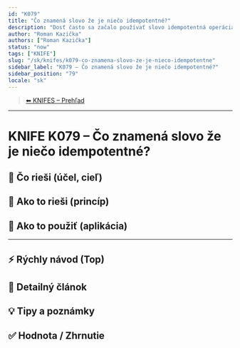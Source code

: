 ```yaml
---
id: "K079"
title: "Čo znamená slovo že je niečo idempotentné?"
description: "Dosť často sa začalo používať slovo idempotentná operácia. Ako to ale vzniklo? Prečo to vzniklo?"
author: "Roman Kazička"
authors: ["Roman Kazička"]
status: "now"
tags: ["KNIFE"]
slug: "/sk/knifes/k079-co-znamena-slovo-ze-je-nieco-idempotentne"
sidebar_label: "K079 – Čo znamená slovo že je niečo idempotentné?"
sidebar_position: "79"
locale: "sk"
---
```

<!-- body:start -->

<!-- nav:knifes -->
> [⬅ KNIFES – Prehľad](../KNIFEsOverview.md)
---
# KNIFE K079 – Čo znamená slovo že je niečo idempotentné?

## 🎯 Čo rieši (účel, cieľ)

## 🧩 Ako to rieši (princíp)

## 🧪 Ako to použiť (aplikácia)

---

## ⚡ Rýchly návod (Top)

## 📜 Detailný článok

## 💡 Tipy a poznámky

## ✅ Hodnota / Zhrnutie
